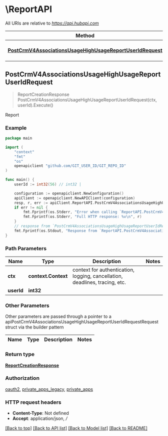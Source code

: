 # \ReportAPI

All URIs are relative to *https://api.hubapi.com*

Method | HTTP request | Description
------------- | ------------- | -------------
[**PostCrmV4AssociationsUsageHighUsageReportUserIdRequest**](ReportAPI.md#PostCrmV4AssociationsUsageHighUsageReportUserIdRequest) | **Post** /crm/v4/associations/usage/high-usage-report/{userId} | Report



## PostCrmV4AssociationsUsageHighUsageReportUserIdRequest

> ReportCreationResponse PostCrmV4AssociationsUsageHighUsageReportUserIdRequest(ctx, userId).Execute()

Report



### Example

```go
package main

import (
	"context"
	"fmt"
	"os"
	openapiclient "github.com/GIT_USER_ID/GIT_REPO_ID"
)

func main() {
	userId := int32(56) // int32 | 

	configuration := openapiclient.NewConfiguration()
	apiClient := openapiclient.NewAPIClient(configuration)
	resp, r, err := apiClient.ReportAPI.PostCrmV4AssociationsUsageHighUsageReportUserIdRequest(context.Background(), userId).Execute()
	if err != nil {
		fmt.Fprintf(os.Stderr, "Error when calling `ReportAPI.PostCrmV4AssociationsUsageHighUsageReportUserIdRequest``: %v\n", err)
		fmt.Fprintf(os.Stderr, "Full HTTP response: %v\n", r)
	}
	// response from `PostCrmV4AssociationsUsageHighUsageReportUserIdRequest`: ReportCreationResponse
	fmt.Fprintf(os.Stdout, "Response from `ReportAPI.PostCrmV4AssociationsUsageHighUsageReportUserIdRequest`: %v\n", resp)
}
```

### Path Parameters


Name | Type | Description  | Notes
------------- | ------------- | ------------- | -------------
**ctx** | **context.Context** | context for authentication, logging, cancellation, deadlines, tracing, etc.
**userId** | **int32** |  | 

### Other Parameters

Other parameters are passed through a pointer to a apiPostCrmV4AssociationsUsageHighUsageReportUserIdRequestRequest struct via the builder pattern


Name | Type | Description  | Notes
------------- | ------------- | ------------- | -------------


### Return type

[**ReportCreationResponse**](ReportCreationResponse.md)

### Authorization

[oauth2](../README.md#oauth2), [private_apps_legacy](../README.md#private_apps_legacy), [private_apps](../README.md#private_apps)

### HTTP request headers

- **Content-Type**: Not defined
- **Accept**: application/json, */*

[[Back to top]](#) [[Back to API list]](../README.md#documentation-for-api-endpoints)
[[Back to Model list]](../README.md#documentation-for-models)
[[Back to README]](../README.md)

